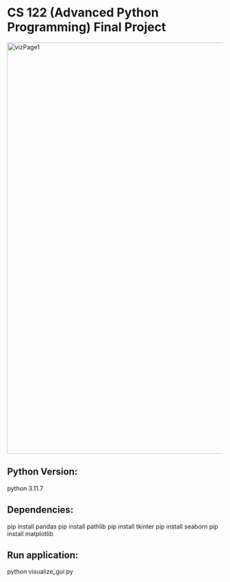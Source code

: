 # CS 122 (Advanced Python Programming) Final Project

<img width="960" alt="vizPage1" src="https://github.com/Munkh09/Data-Visualization-Project/assets/143208888/69b29755-ea2c-438f-afd4-a91e7d8fad05">

## Python Version:
python 3.11.7

## Dependencies:
pip install pandas
pip install pathlib
pip install tkinter
pip install seaborn
pip install matplotlib

## Run application:
python visualize_gui.py
